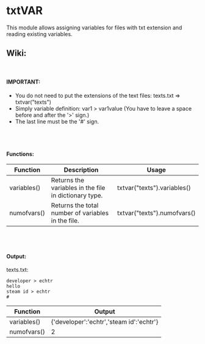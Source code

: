# txtVAR
This module allows assigning variables for files with txt extension and reading existing variables.
<br>

## Wiki:

<br>

#### IMPORTANT:
 - You do not need to put the extensions of the text files: texts.txt => txtvar("texts") 
 - Simply variable definition: var1 > var1value (You have to leave a space before and after the '>' sign.)
 - The last line must be the '#' sign.


<br>
<br>


#### Functions:

| Function | Description | Usage |
| --- | --- | --- |
| variables() | Returns the variables in the file in dictionary type. | txtvar("texts").variables() |
| numofvars() | Returns the total number of variables in the file. | txtvar("texts").numofvars() |

<br>
<br>

#### Output:

texts.txt:
```
developer > echtr
hello
steam id > echtr
#
```

| Function | Output |
| --- | --- |
| variables() | {'developer':'echtr','steam id':'echtr'} |
| numofvars() | 2 |
